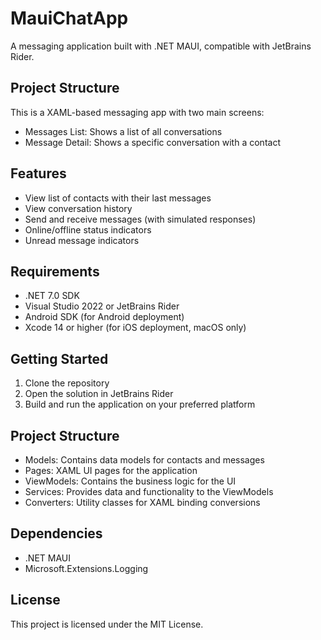 
# MauiChatApp

A messaging application built with .NET MAUI, compatible with JetBrains Rider.

## Project Structure

This is a XAML-based messaging app with two main screens:
- Messages List: Shows a list of all conversations
- Message Detail: Shows a specific conversation with a contact

## Features

- View list of contacts with their last messages
- View conversation history
- Send and receive messages (with simulated responses)
- Online/offline status indicators
- Unread message indicators

## Requirements

- .NET 7.0 SDK
- Visual Studio 2022 or JetBrains Rider
- Android SDK (for Android deployment)
- Xcode 14 or higher (for iOS deployment, macOS only)

## Getting Started

1. Clone the repository
2. Open the solution in JetBrains Rider
3. Build and run the application on your preferred platform

## Project Structure

- Models: Contains data models for contacts and messages
- Pages: XAML UI pages for the application
- ViewModels: Contains the business logic for the UI
- Services: Provides data and functionality to the ViewModels
- Converters: Utility classes for XAML binding conversions

## Dependencies

- .NET MAUI
- Microsoft.Extensions.Logging

## License

This project is licensed under the MIT License.

